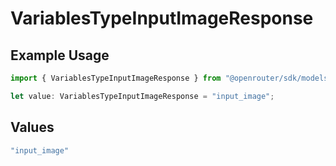 # VariablesTypeInputImageResponse

## Example Usage

```typescript
import { VariablesTypeInputImageResponse } from "@openrouter/sdk/models/operations";

let value: VariablesTypeInputImageResponse = "input_image";
```

## Values

```typescript
"input_image"
```
